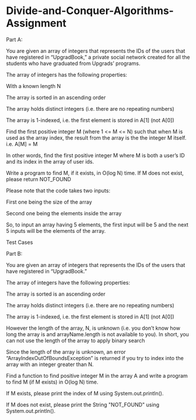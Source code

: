 # Divide-and-Conquer-Algorithms-Assignment
Part A:

You are given an array of integers that represents the IDs of the users that have registered in “UpgradBook,” a private social network created for all the students who have graduated from Upgrads’ programs.

The array of integers has the following properties:

With a known length N

The array is sorted in an ascending order

The array holds distinct integers (i.e. there are no repeating numbers)

The array is 1-indexed, i.e. the first element is stored in A[1] (not A[0])

Find the first positive integer M (where 1 <= M <= N) such that when M is used as the array index, the result from the array is the the integer M itself. i.e. A[M] = M

In other words, find the first positive integer M where M is both a user’s ID and its index in the array of user ids.

Write a program to find M, if it exists, in O(log N) time. If M does not exist, please return NOT_FOUND

 

Please note that the code takes two inputs:

First one being the size of the array

Second one being the elements inside the array

So, to input an array having 5 elements, the first input will be 5 and the next 5 inputs will be the elements of the array.

Test Cases

 

Part B:

You are given an array of integers that represents the IDs of the users that have registered in “UpgradBook.”

The array of integers have the following properties:

The array is sorted is an ascending order

The array holds distinct integers (i.e. there are no repeating numbers)

The array is 1-indexed, i.e. the first element is stored in A[1] (not A[0])

However the length of the array, N, is unknown (i.e. you don’t know how long the array is and arrayName.length is not available to you). In short, you can not use the length of the array to apply binary search

Since the length of the array is unknown, an error “ArrayIndexOutOfBoundsException” is returned if you try to index into the array with an integer greater than N.

Find a function to find positive integer M in the array A and write a program to find M (if M exists) in O(log N) time.

If M exists, please print the index of M using System.out.println().

If M does not exist, please print the String "NOT_FOUND" using System.out.println().

